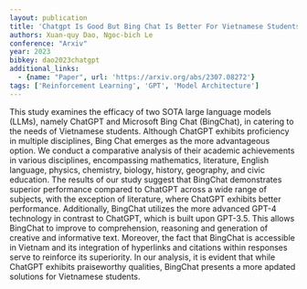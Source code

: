 ```yaml
---
layout: publication
title: 'Chatgpt Is Good But Bing Chat Is Better For Vietnamese Students'
authors: Xuan-quy Dao, Ngoc-bich Le
conference: "Arxiv"
year: 2023
bibkey: dao2023chatgpt
additional_links:
  - {name: "Paper", url: 'https://arxiv.org/abs/2307.08272'}
tags: ['Reinforcement Learning', 'GPT', 'Model Architecture']
---
```

This study examines the efficacy of two SOTA large language models (LLMs),
namely ChatGPT and Microsoft Bing Chat (BingChat), in catering to the needs of
Vietnamese students. Although ChatGPT exhibits proficiency in multiple
disciplines, Bing Chat emerges as the more advantageous option. We conduct a
comparative analysis of their academic achievements in various disciplines,
encompassing mathematics, literature, English language, physics, chemistry,
biology, history, geography, and civic education. The results of our study
suggest that BingChat demonstrates superior performance compared to ChatGPT
across a wide range of subjects, with the exception of literature, where
ChatGPT exhibits better performance. Additionally, BingChat utilizes the more
advanced GPT-4 technology in contrast to ChatGPT, which is built upon GPT-3.5.
This allows BingChat to improve to comprehension, reasoning and generation of
creative and informative text. Moreover, the fact that BingChat is accessible
in Vietnam and its integration of hyperlinks and citations within responses
serve to reinforce its superiority. In our analysis, it is evident that while
ChatGPT exhibits praiseworthy qualities, BingChat presents a more apdated
solutions for Vietnamese students.
